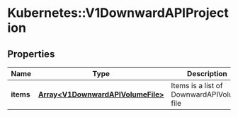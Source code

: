 # Kubernetes::V1DownwardAPIProjection

## Properties
Name | Type | Description | Notes
------------ | ------------- | ------------- | -------------
**items** | [**Array&lt;V1DownwardAPIVolumeFile&gt;**](V1DownwardAPIVolumeFile.md) | Items is a list of DownwardAPIVolume file | [optional] 



